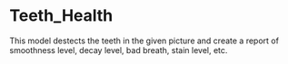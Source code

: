 # Teeth_Health
This model destects the teeth in the given picture and create a report of smoothness level, decay level, bad breath, stain level, etc.
